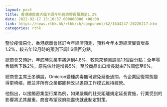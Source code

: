 ```yaml
---
layout: post
title: 香港總商會大幅下調今年經濟增長預測至1.2%
date: 2022-02-17 13:10:57.000000000 +08:00
link: https://news.rthk.hk/rthk/ch/component/k2/1634247-20220217.htm
categories: rthk
---
```


鑒於疫情惡化，香港總商會修訂今年經濟預測，預料今年本港經濟實質增長1.2%，較去年12月時的預測下調1.6個百分點。

總商會又預計，年底時失業率將達到4.8%，較原來預測調高1.1個百分點；全年零售銷售下跌2%，原先估計是增長5%。至於商品出口增長就由7%調低至6%。

總商會主席王冬勝說，Omicron變種病毒無可避免延後通關，令企業回復常態變得更崎嶇，而並非所有企業都能夠改以遙距工作模式維持經營。

他指出，以接觸密集型行業為例，如果嚴厲的社交距離規定延長實施，行業受到的影響將尤其嚴重。商會希望政府能盡快就此制定對策。
